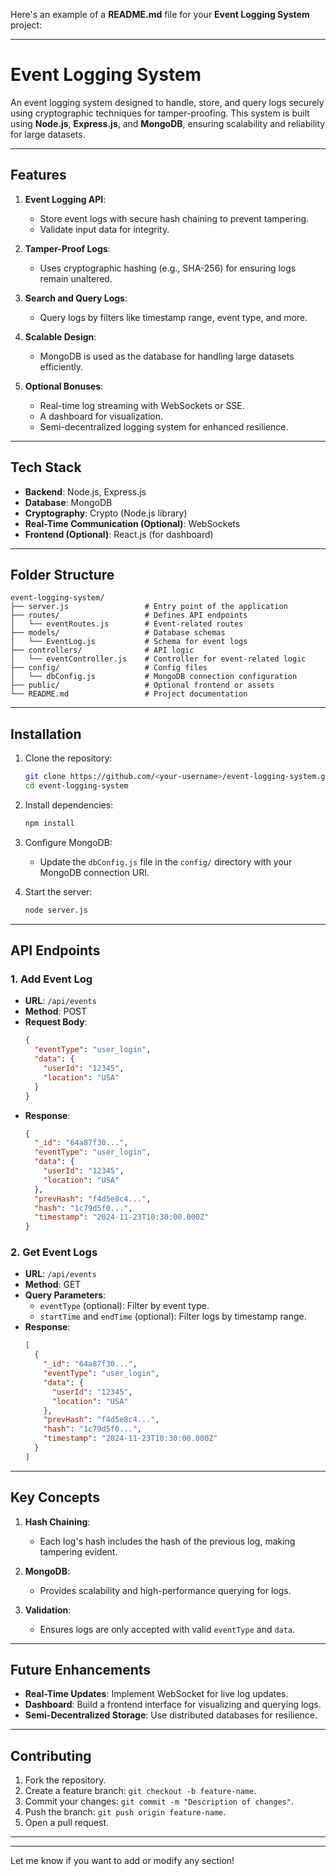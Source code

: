 Here's an example of a **README.md** file for your **Event Logging System** project:

---

# **Event Logging System**

An event logging system designed to handle, store, and query logs securely using cryptographic techniques for tamper-proofing. This system is built using **Node.js**, **Express.js**, and **MongoDB**, ensuring scalability and reliability for large datasets.

---

## **Features**
1. **Event Logging API**: 
   - Store event logs with secure hash chaining to prevent tampering.
   - Validate input data for integrity.

2. **Tamper-Proof Logs**: 
   - Uses cryptographic hashing (e.g., SHA-256) for ensuring logs remain unaltered.

3. **Search and Query Logs**: 
   - Query logs by filters like timestamp range, event type, and more.

4. **Scalable Design**: 
   - MongoDB is used as the database for handling large datasets efficiently.

5. **Optional Bonuses**: 
   - Real-time log streaming with WebSockets or SSE.
   - A dashboard for visualization.
   - Semi-decentralized logging system for enhanced resilience.

---

## **Tech Stack**
- **Backend**: Node.js, Express.js
- **Database**: MongoDB
- **Cryptography**: Crypto (Node.js library)
- **Real-Time Communication (Optional)**: WebSockets
- **Frontend (Optional)**: React.js (for dashboard)

---

## **Folder Structure**
```
event-logging-system/
├── server.js                 # Entry point of the application
├── routes/                   # Defines API endpoints
│   └── eventRoutes.js        # Event-related routes
├── models/                   # Database schemas
│   └── EventLog.js           # Schema for event logs
├── controllers/              # API logic
│   └── eventController.js    # Controller for event-related logic
├── config/                   # Config files
│   └── dbConfig.js           # MongoDB connection configuration
├── public/                   # Optional frontend or assets
└── README.md                 # Project documentation
```

---

## **Installation**

1. Clone the repository:
   ```bash
   git clone https://github.com/<your-username>/event-logging-system.git
   cd event-logging-system
   ```

2. Install dependencies:
   ```bash
   npm install
   ```

3. Configure MongoDB:
   - Update the `dbConfig.js` file in the `config/` directory with your MongoDB connection URI.

4. Start the server:
   ```bash
   node server.js
   ```

---

## **API Endpoints**

### **1. Add Event Log**
- **URL**: `/api/events`
- **Method**: POST
- **Request Body**:
  ```json
  {
    "eventType": "user_login",
    "data": {
      "userId": "12345",
      "location": "USA"
    }
  }
  ```
- **Response**:
  ```json
  {
    "_id": "64a87f30...",
    "eventType": "user_login",
    "data": {
      "userId": "12345",
      "location": "USA"
    },
    "prevHash": "f4d5e8c4...",
    "hash": "1c79d5f0...",
    "timestamp": "2024-11-23T10:30:00.000Z"
  }
  ```

### **2. Get Event Logs**
- **URL**: `/api/events`
- **Method**: GET
- **Query Parameters**:
  - `eventType` (optional): Filter by event type.
  - `startTime` and `endTime` (optional): Filter logs by timestamp range.
- **Response**:
  ```json
  [
    {
      "_id": "64a87f30...",
      "eventType": "user_login",
      "data": {
        "userId": "12345",
        "location": "USA"
      },
      "prevHash": "f4d5e8c4...",
      "hash": "1c79d5f0...",
      "timestamp": "2024-11-23T10:30:00.000Z"
    }
  ]
  ```

---

## **Key Concepts**

1. **Hash Chaining**:
   - Each log's hash includes the hash of the previous log, making tampering evident.
   
2. **MongoDB**:
   - Provides scalability and high-performance querying for logs.

3. **Validation**:
   - Ensures logs are only accepted with valid `eventType` and `data`.

---

## **Future Enhancements**
- **Real-Time Updates**: Implement WebSocket for live log updates.
- **Dashboard**: Build a frontend interface for visualizing and querying logs.
- **Semi-Decentralized Storage**: Use distributed databases for resilience.

---

## **Contributing**
1. Fork the repository.
2. Create a feature branch: `git checkout -b feature-name`.
3. Commit your changes: `git commit -m "Description of changes"`.
4. Push the branch: `git push origin feature-name`.
5. Open a pull request.

---



---

Let me know if you want to add or modify any section!
